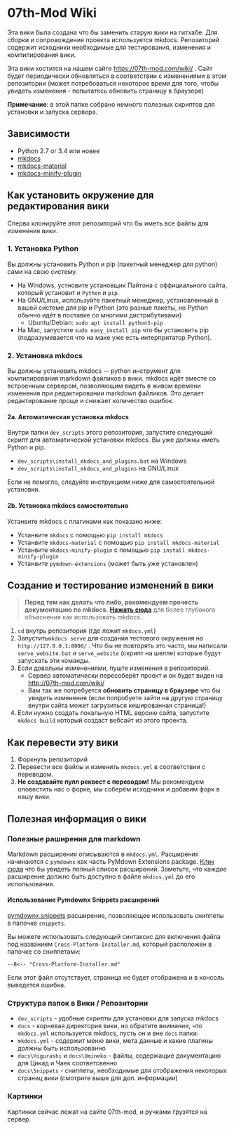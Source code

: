 # 07th-Mod Wiki

Эта вики была создана что бы заменить старую вики на гитхабе. Для сборки и сопровождения проекта используется mkdocs.
Репозиторий содержит исходники необходимые для тестирования, изменения и компилирования вики.

Эта вики хостится на нашем сайте https://07th-mod.com/wiki/ . Сайт будет периодически обновляться
в соответствии с изменениями в этом репозитории (может потребоваться некоторое время для того, чтобы увидеть изменения - попытатесь обновить страницу в браузере)

**Примечание**: в этой папке собрано немного полезных скриптов для установки и запуска сервера. 

## Зависимости
* Python 2.7 or 3.4 или новее
* [mkdocs](https://www.mkdocs.org/)
* [mkdocs-material](https://github.com/squidfunk/mkdocs-material)
* [mkdocs-minify-plugin](https://github.com/byrnereese/mkdocs-minify-plugin)

## Как установить окружение для редактирования вики

Сперва клонируйте этот репозиторий что бы иметь все файлы для изменения вики. 

### 1. Установка Python

Вы должны установить Python и pip (пакетный менеджер для python) сами на свою систему.

* На Windows, устновите установщик Пайтона с оффициального сайта, который установит и `Python` и `pip`. 
* На GNU/Linux, используйте пакетный менеджер, установленный в вашей системе для pip и Python (это разные пакеты, но Python обычно идёт в поставке со многими дистрибутивами)
  * Ubuntu/Debian: `sudo apt install python3-pip`
* На Mac, запустите `sudo easy_install pip` что бы установить pip (подразумевается что на маке уже есть интерпритатор Python).

### 2. Установка mkdocs

Вы должны установить mkdocs -- python инструмент для компилирования markdown файликов в вики. mkdocs идёт вместе со встроенным сервером, позволяющим видеть в живом времени изменения при редактировании markdown файликов. Это делает редактирование проще и снижает количество ошибок.

#### 2a. Автоматическая установка mkdocs


Внутри папки `dev_scripts` этого репозитория, запустите следующий скрипт для автоматической установки mkdocs. Вы уже должны иметь Python и pip.

* `dev_scripts\install_mkdocs_and_plugins.bat` на Windows
* `dev_scripts\install_mkdocs_and_plugins` на GNU/Linux

Если не помогло, следуйте инструкциям ниже для самостоятельной установки.

#### 2b. Установка mkdocs самостоятельно

Устанвите mkdocs c плагинами как показано ниже:

* Устанвите `mkdocs` с помощью `pip install mkdocs`
* Устанвите `mkdocs-material` с помощью `pip install mkdocs-material`
* Устанвите `mkdocs-minify-plugin` с помощью `pip install mkdocs-minify-plugin`
* Устанвите `pymdown-extensions` (может быть уже установлен)

## Создание и тестирование изменений в вики

> **Перед тем как делать что либо, рекомендуем прочесть документацию по mkdocs.**
> [**Нажать сюда**](https://www.mkdocs.org/) для более глубокого объяснения как использовать mkdocs.

1. ``cd`` внутрь репозитория (где лежит `mkdocs.yml`)
2. Запустить``mkdocs serve`` для создания тестового окружения на ``http://127.0.0.1:8000/`` . Что бы не повторять это часто, мы написали `serve_website.bat` и `serve_website` (скрипт на шелле) которые будут запускать эти команды.
3. Если довольны изменениями, пуште изменения в репозиторий.
    - Сервер автоматически пересоберёт проект и он будет виден на http://07th-mod.com/wiki/
    - Вам так же потребуется **обновить страницу в браузере** что бы увидеть изменения (если попробуете зайти на другую страницу внутри сайта может загрузиться кешированная страница!)
4. Если нужно создать локальную HTML версию сайта, запустите ``mkdocs build`` который создаст вебсайт из этого проекта.

## Как перевести эту вики

1. Форкнуть репозиторий
2. Перевести все файлы и изменить ``mkdocs.yml`` в соответствии с переводом.
3. **Не создавайте пулл реквест с переводом!** Мы рекомендуем оповестить нас о форке, мы соберём исходники и добавим форк в нашу вики. 

## Полезная информация о вики

### Полезные раширения для markdown

Markdown расширения описываются в `mkdocs.yml`.
Расширения начинаются с `pymdownx` как часть PyMdown Extensions
package. [Клик сюда](https://facelessuser.github.io/pymdown-extensions/extensions/arithmatex/)
что бы увидеть полный список расширений. Заметьте, что каждое расширение
должно быть доступно в файле `mkdcos.yml` до его использования.

#### Использование Pymdownx Snippets расширений

[pymdownx.snippets](https://facelessuser.github.io/pymdown-extensions/extensions/snippets/) расширение, позволяющее использовать сниппеты в папочке `snippets`.

Вы можете использовать следующий синтаксис для включения файла под названием `Cross-Platform-Installer.md`, который расположен в папочке со сниппетами:

`--8<-- "Cross-Platform-Installer.md"`

Если этот файл отсутствует, страница не будет отображена и в консоль выведется ошибка.

### Структура папок в Вики / Репозитории 

* `dev_scripts` - удобные скрипты для установки для запуска mkdocs
* `docs` - корневая директория вики, но обратите внимание, что `mkdocs.yml` используется mkdocs, пусть он и вне `docs` папки.
* `mkdocs.yml` - содержит меню вики, мета данные и какие плагины должны быть использованно
* `docs\Higurashi` и `docs\Umineko` - файлы, содержащие документацию для Цикад и Чаек соответсвенно
* `docs\Snippets` - сниппеты, необходимые для отображения некоторых страниц вики (смотрите выше для доп. информации)

### Картинки

Картинки сейчас лежат на сайте 07th-mod, и ручками грузятся на сервер.
